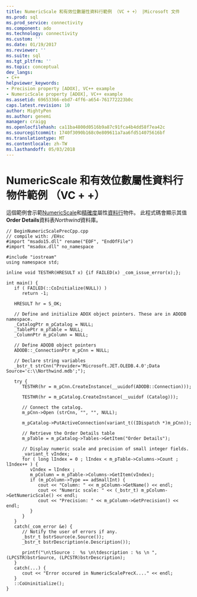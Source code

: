 ```yaml
---
title: NumericScale 和有效位數屬性資料行範例 （VC + +） |Microsoft 文件
ms.prod: sql
ms.prod_service: connectivity
ms.component: ado
ms.technology: connectivity
ms.custom: ''
ms.date: 01/19/2017
ms.reviewer: ''
ms.suite: sql
ms.tgt_pltfrm: ''
ms.topic: conceptual
dev_langs:
- C++
helpviewer_keywords:
- Precision property [ADOX], VC++ example
- NumericScale property [ADOX], VC++ example
ms.assetid: 69653366-ebd7-4ff6-a654-761772223b0c
caps.latest.revision: 10
author: MightyPen
ms.author: genemi
manager: craigg
ms.openlocfilehash: ca11ba4800d0516b9a87c91fca4b4dd58f7ea42c
ms.sourcegitcommit: 1740f3090b168c0e809611a7aa6fd514075616bf
ms.translationtype: MT
ms.contentlocale: zh-TW
ms.lasthandoff: 05/03/2018
---
```

# <a name="numericscale-and-precision-properties-of-the-column-object-example-vc"></a>NumericScale 和有效位數屬性資料行物件範例 （VC + +）
這個範例會示範[NumericScale](../../../ado/reference/adox-api/numericscale-property-adox.md)和[精確度](../../../ado/reference/adox-api/precision-property-adox.md)屬性[資料行](../../../ado/reference/adox-api/column-object-adox.md)物件。 此程式碼會顯示其值**Order Details**資料表*Northwind*資料庫。  
  
```  
// BeginNumericScalePrecCpp.cpp  
// compile with: /EHsc  
#import "msado15.dll" rename("EOF", "EndOfFile")  
#import "msadox.dll" no_namespace  
  
#include "iostream"  
using namespace std;  
  
inline void TESTHR(HRESULT x) {if FAILED(x) _com_issue_error(x);};  
  
int main() {  
   if ( FAILED(::CoInitialize(NULL)) )  
      return -1;  
  
   HRESULT hr = S_OK;  
  
   // Define and initialize ADOX object pointers. These are in ADODB namespace.  
   _CatalogPtr m_pCatalog = NULL;  
   _TablePtr m_pTable = NULL;  
   _ColumnPtr m_pColumn = NULL;  
  
   // Define ADODB object pointers  
   ADODB::_ConnectionPtr m_pCnn = NULL;  
  
   // Declare string variables  
   _bstr_t strCnn("Provider='Microsoft.JET.OLEDB.4.0';Data Source='c:\\Northwind.mdb';");  
  
   try {  
      TESTHR(hr = m_pCnn.CreateInstance(__uuidof(ADODB::Connection)));  
  
      TESTHR(hr = m_pCatalog.CreateInstance(__uuidof (Catalog)));  
  
      // Connect the catalog.  
      m_pCnn->Open (strCnn, "", "", NULL);  
  
      m_pCatalog->PutActiveConnection(variant_t((IDispatch *)m_pCnn));  
  
      // Retrieve the Order Details table  
      m_pTable = m_pCatalog->Tables->GetItem("Order Details");  
  
      // Display numeric scale and precision of small integer fields.  
      _variant_t vIndex;  
      for ( long lIndex = 0 ; lIndex < m_pTable->Columns->Count ; lIndex++ ) {  
         vIndex = lIndex ;  
         m_pColumn = m_pTable->Columns->GetItem(vIndex);  
         if (m_pColumn->Type == adSmallInt) {  
            cout << "Column: " << m_pColumn->GetName() << endl;  
            cout << "Numeric scale: " << (_bstr_t) m_pColumn->GetNumericScale() << endl;  
            cout << "Precision: " << m_pColumn->GetPrecision() << endl;  
         }  
      }  
   }  
   catch(_com_error &e) {  
      // Notify the user of errors if any.  
      _bstr_t bstrSource(e.Source());  
      _bstr_t bstrDescription(e.Description());  
  
      printf("\n\tSource :  %s \n\tdescription : %s \n ", (LPCSTR)bstrSource, (LPCSTR)bstrDescription);  
   }  
   catch(...) {  
      cout << "Error occured in NumericScalePrecX...." << endl;  
   }  
   ::CoUninitialize();  
}  
```
